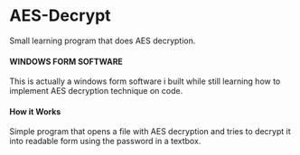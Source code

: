 # AES-Decrypt
Small learning program that does AES decryption. 
#### WINDOWS FORM SOFTWARE
This is actually  a windows form software i built while still learning how to implement AES decryption technique on code.
#### How it Works
Simple program that opens a file with AES decryption and tries to decrypt it into  readable form using the password in a textbox.
